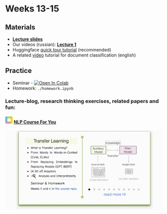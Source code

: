 # Weeks 13-15

## Materials
* [__Lecture slides__](https://drive.google.com/file/d/10vV-lhgNrxp8QGXJIh7b8KNHuCb2t5ID/view?usp=sharing)
* Our videos (russian): [__Lecture 1__](https://washington.zoom.us/rec/share/4oiv86Y7jnhpQWUNL9qSAu7Apj3oNTW-4VGsVgS9AjTT1_pSzbbOuCh7bFMDKPZB.3o_Bp5pLzPQ7YD0V)
* Huggingface [quick tour tutorial](https://huggingface.co/docs/transformers/quicktour) (recommended)
* A related [video](https://www.youtube.com/watch?v=_eSGWNqKeeY) tutorial for document classification (english)

## Practice
* Seminar - [![Open In Colab](https://colab.research.google.com/assets/colab-badge.svg)](https://colab.research.google.com/github/yandexdataschool/nlp_course/blob/2023/week05_transfer/seminar.ipynb)
* Homework: `./homework.ipynb`


### Lecture-blog, research thinking exercises, related papers and fun: 
#### ![logo](../resources/course_logo.png) [NLP Course For You](https://lena-voita.github.io/nlp_course.html#preview_transfer) 
![lecture_preview](../resources/transfer_learning.gif)

